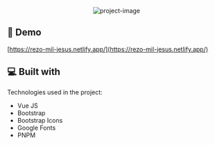 <p align="center"><img src="https://socialify.git.ci/emamut/rezo-mil-jesus/image?font=Inter&amp;language=1&amp;name=1&amp;owner=1&amp;pattern=Plus&amp;stargazers=1&amp;theme=Auto" alt="project-image"></p>

<h2>🚀 Demo</h2>

[https://rezo-mil-jesus.netlify.app/](https://rezo-mil-jesus.netlify.app/)

<h2>💻 Built with</h2>

Technologies used in the project:

- Vue JS
- Bootstrap
- Bootstrap Icons
- Google Fonts
- PNPM
